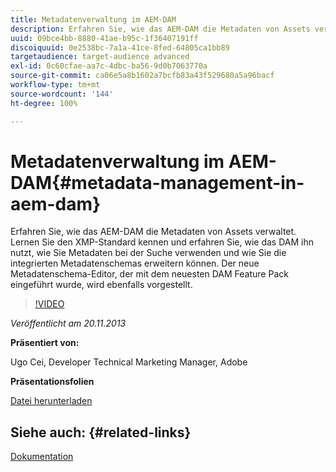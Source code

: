 ```yaml
---
title: Metadatenverwaltung im AEM-DAM
description: Erfahren Sie, wie das AEM-DAM die Metadaten von Assets verwaltet. Lernen Sie den XMP-Standard kennen und erfahren Sie, wie das DAM ihn nutzt, wie Sie Metadaten bei der Suche verwenden und wie Sie die integrierten Metadatenschemas erweitern können. Der neue Metadatenschema-Editor, der mit dem neuesten DAM Feature Pack eingeführt wurde, wird ebenfalls vorgestellt.
uuid: 09bce4bb-8880-41ae-b95c-1f36407191ff
discoiquuid: 0e2538bc-7a1a-41ce-8fed-64805ca1bb89
targetaudience: target-audience advanced
exl-id: 0c60cfae-aa7c-4dbc-ba56-9d0b7063770a
source-git-commit: ca06e5a8b1602a7bcfb83a43f529680a5a96bacf
workflow-type: tm+mt
source-wordcount: '144'
ht-degree: 100%

---
```


# Metadatenverwaltung im AEM-DAM{#metadata-management-in-aem-dam}

Erfahren Sie, wie das AEM-DAM die Metadaten von Assets verwaltet. Lernen Sie den XMP-Standard kennen und erfahren Sie, wie das DAM ihn nutzt, wie Sie Metadaten bei der Suche verwenden und wie Sie die integrierten Metadatenschemas erweitern können. Der neue Metadatenschema-Editor, der mit dem neuesten DAM Feature Pack eingeführt wurde, wird ebenfalls vorgestellt.

>[!VIDEO](https://video.tv.adobe.com/v/19524/?quality=9)

*Veröffentlicht am 20.11.2013*

**Präsentiert von:**

Ugo Cei, Developer Technical Marketing Manager, Adobe

**Präsentationsfolien**

[Datei herunterladen](assets/metadata-management-in-aem-dam.pdf)

## Siehe auch: {#related-links}

[Dokumentation](https://docs.adobe.com/content/docs/de/cq/5-6-1/dam/metadata_for_digitalassetmanagement.html)

